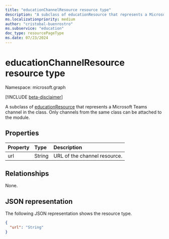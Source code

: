 ```yaml
---
title: "educationChannelResource resource type"
description: "A subclass of educationResource that represents a Microsoft Teams channel in the class."
ms.localizationpriority: medium
author: "cristobal-buenrostro"
ms.subservice: "education"
doc_type: resourcePageType
ms.date: 07/23/2024
---
```


# educationChannelResource resource type

Namespace: microsoft.graph

[!INCLUDE [beta-disclaimer](../../includes/beta-disclaimer.md)]

A subclass of [educationResource](educationresource.md) that represents a Microsoft Teams channel in the class. Only channels from the same class can be attached to the module.

## Properties

| Property	   | Type	|Description|
|:---------------|:--------|:----------|
|url|String|URL of the channel resource.|

## Relationships

None.

## JSON representation

The following JSON representation shows the resource type.

<!-- {
  "blockType": "resource",
  "optionalProperties": [

  ],
  "@odata.type": "microsoft.graph.educationChannelResource"
}-->

```json
{
  "url": "String"
}
```
